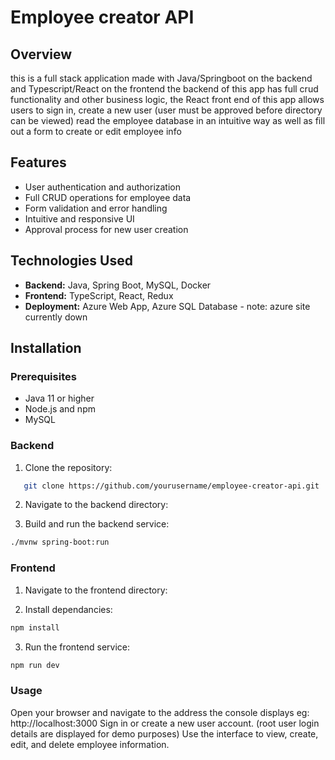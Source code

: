 # Employee creator API

## Overview

this is a full stack application made with Java/Springboot on the backend and Typescript/React on the frontend
the backend of this app has full crud functionality and other business logic, the React front end of
this app allows users to sign in, create a new user (user must be approved before directory can be viewed) read the employee database in an intuitive way as well as fill out a form to create or edit employee info

## Features

- User authentication and authorization
- Full CRUD operations for employee data
- Form validation and error handling
- Intuitive and responsive UI
- Approval process for new user creation

## Technologies Used

- **Backend:** Java, Spring Boot, MySQL, Docker
- **Frontend:** TypeScript, React, Redux
- **Deployment:** Azure Web App, Azure SQL Database - note: azure site currently down

## Installation

### Prerequisites

- Java 11 or higher
- Node.js and npm
- MySQL

### Backend

1. Clone the repository:

```bash
   git clone https://github.com/yourusername/employee-creator-api.git
```

2. Navigate to the backend directory:

3. Build and run the backend service:

```bash
./mvnw spring-boot:run
```

### Frontend

1. Navigate to the frontend directory:

2. Install dependancies:

```bash
npm install
```

3. Run the frontend service:

```bash
npm run dev
```

### Usage

Open your browser and navigate to the address the console displays eg: http://localhost:3000
Sign in or create a new user account. (root user login details are displayed for demo purposes)
Use the interface to view, create, edit, and delete employee information.
